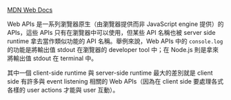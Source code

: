[MDN Web Docs](https://developer.mozilla.org/en-US/docs/Web/API)

Web APIs 是一系列瀏覽器原生（由瀏覽器提供而非 JavaScript engine 提供）的 APIs，這些 APIs 只有在瀏覽器中可以使用，但某些 API 名稱也被 server side runtime 拿去當作類似功能的 API 名稱。舉例來說，Web APIs 中的 `console.log` 的功能是將輸出值 stdout 在瀏覽器的 developer tool 中；在 Node.js 則是拿來將輸出值 stdout 在 terminal 中。

其中一個 client-side runtime 與 server-side runtime 最大的差別就是 client side 有許多與 event listening 相關的 Web APIs（因為在 client side 要處理各式各樣的 user actions 才能與 user 互動）。
